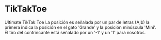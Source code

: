 # TikTakToe
Ultimate TikTak Toe
La posición es señalada por un par de letras (A,b) la primera indica la posición en el gato 'Grande' y la posición minúscula 'Mini'.
El tiro del contrincante está señalado por un '-1' y un '1' para nosotros.
